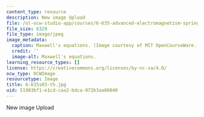 ```yaml
---
content_type: resource
description: New image Upload
file: /ol-ocw-studio-app/courses/6-635-advanced-electromagnetism-spring-2003/51903bf1e1cdcaa2bdca072b3aa06040_6-635s03-th.jpg
file_size: 6329
file_type: image/jpeg
image_metadata:
  caption: Maxwell's equations. (Image courtesy of MIT OpenCourseWare.)
  credit: ''
  image-alt: Maxwell's equations.
learning_resource_types: []
license: https://creativecommons.org/licenses/by-nc-sa/4.0/
ocw_type: OCWImage
resourcetype: Image
title: 6-635s03-th.jpg
uid: 51903bf1-e1cd-caa2-bdca-072b3aa06040
---
```

New image Upload